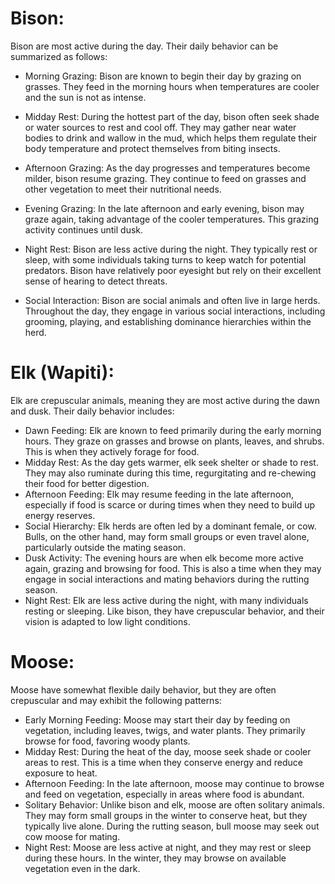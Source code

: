 # Bison: 

Bison are most active during the day. Their daily behavior can be summarized as follows: 

- Morning Grazing: Bison are known to begin their day by grazing on grasses. They feed in the morning hours when temperatures are cooler and the sun is not as intense. 
- Midday Rest: During the hottest part of the day, bison often seek shade or water sources to rest and cool off. They may gather near water bodies to drink and wallow in the mud, which helps them regulate their body temperature and protect themselves from biting insects. 
- Afternoon Grazing: As the day progresses and temperatures become milder, bison resume grazing. They continue to feed on grasses and other vegetation to meet their nutritional needs. 
- Evening Grazing: In the late afternoon and early evening, bison may graze again, taking advantage of the cooler temperatures. This grazing activity continues until dusk.
- Night Rest: Bison are less active during the night. They typically rest or sleep, with some individuals taking turns to keep watch for potential predators. Bison have relatively poor eyesight but rely on their excellent sense of hearing to detect threats. 

- Social Interaction: Bison are social animals and often live in large herds. Throughout the day, they engage in various social interactions, including grooming, playing, and establishing dominance hierarchies within the herd. 

# Elk (Wapiti): 

Elk are crepuscular animals, meaning they are most active during the dawn and dusk. Their daily behavior includes: 

- Dawn Feeding: Elk are known to feed primarily during the early morning hours. They graze on grasses and browse on plants, leaves, and shrubs. This is when they actively forage for food. 
- Midday Rest: As the day gets warmer, elk seek shelter or shade to rest. They may also ruminate during this time, regurgitating and re-chewing their food for better digestion. 
- Afternoon Feeding: Elk may resume feeding in the late afternoon, especially if food is scarce or during times when they need to build up energy reserves. 
- Social Hierarchy: Elk herds are often led by a dominant female, or cow. Bulls, on the other hand, may form small groups or even travel alone, particularly outside the mating season. 
- Dusk Activity: The evening hours are when elk become more active again, grazing and browsing for food. This is also a time when they may engage in social interactions and mating behaviors during the rutting season. 
- Night Rest: Elk are less active during the night, with many individuals resting or sleeping. Like bison, they have crepuscular behavior, and their vision is adapted to low light conditions. 

# Moose: 

Moose have somewhat flexible daily behavior, but they are often crepuscular and may exhibit the following patterns: 

- Early Morning Feeding: Moose may start their day by feeding on vegetation, including leaves, twigs, and water plants. They primarily browse for food, favoring woody plants. 
- Midday Rest: During the heat of the day, moose seek shade or cooler areas to rest. This is a time when they conserve energy and reduce exposure to heat. 
- Afternoon Feeding: In the late afternoon, moose may continue to browse and feed on vegetation, especially in areas where food is abundant. 
- Solitary Behavior: Unlike bison and elk, moose are often solitary animals. They may form small groups in the winter to conserve heat, but they typically live alone. During the rutting season, bull moose may seek out cow moose for mating. 
- Night Rest: Moose are less active at night, and they may rest or sleep during these hours. In the winter, they may browse on available vegetation even in the dark. 
